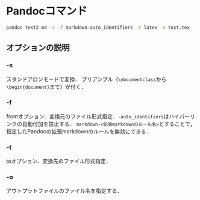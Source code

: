 # Pandocコマンド

```sh
pandoc test2.md -s -f markdown-auto_identifiers -t latex -o test.tex
```

## オプションの説明

### -s

スタンドアロンモードで変換．
プリアンブル（`\documentclass`から`\begin{document}`まで）が付く．

### -f

fromオプション．変換元のファイル形式指定．`-auto_identifiers`はハイパーリンクの自動付加を禁止する．
`markdown-<拡張markdownのルール名>`とすることで，指定したPandocの拡張markdownのルールを無効にできる．

### -t

toオプション．変換先のファイル形式指定．

### -o

アウトプットファイルのファイル名を指定する．
